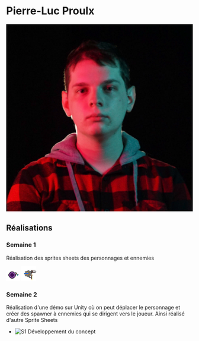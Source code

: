 # Pierre-Luc Proulx

<!--<img src="pierreluc_00000.jpg" alt="pierreluc" width="720"/>-->
![Pierre-Luc](pierreluc_00000.jpg)

 ## Réalisations

### Semaine 1
Réalisation des sprites sheets des personnages et ennemies

![Mage](../../Assets/images/image_doc_pl/Mage.gif)
![Paladin](../../Assets/images/image_doc_pl/paladin.gif)
### Semaine 2
Réalisation d'une démo sur Unity où on peut déplacer le personnage et créer des spawner à ennemies qui se dirigent vers le joueur.
Ainsi réalisé d'autre Sprite Sheets
 <!-- Une image par semaine de la réalisation dont tu es le plus fier avec une légende -->

* ![S1 Développement du concept](https://fakeimg.pl/400x400?text=Concept)
